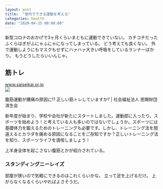 ```yaml
---
layout: post
title:  "室内でできる運動を考える"
categories: health
date: "2020-04-25 00:00:00"
---
```


新型コロナのおかげで3ヶ月くらいまともに運動できていない。
カチコチだったふくらはぎがふにゃふにゃになってしまっている。
どう考えても良くない。
外で運動しようにもマスクもせずにハァハァ大きい呼吸をしているランナーばかり。
もうどうしたらいいんじゃ。

## 筋トレ


<div class="card">
  <a href="https://www.saiseikai.or.jp/medical/column/correct_training/"></a>
  <div class="card__header">
    <a href="https://www.saiseikai.or.jp/medical/column/correct_training/">www.saiseikai.or.jp</a>
  </div>
  <div class="card__image">
    <img src="https://www.saiseikai.or.jp/001cms/wp-content/uploads/2018/04/ttl-980x367.jpg">
  </div>
  <div class="card__title">
    <p>腹筋運動が腰痛の原因に!? 正しい筋トレしていますか? | 社会福祉法人 恩賜財団 済生会</p>
  </div>
  <div class="card__description">
    <p>新年度が始まり、学校や会社が新たにスタートしました。運動部に入ったり、スポーツを始めよう！と考えている人も多いのではないでしょうか。スポーツには基礎体力を鍛えるためのトレーニングも必要です。しかし、トレーニング法を間違えるとカラダを痛める原因になることをご存知ですか？正しいトレーニング法を知り、スポーツライフを満喫しましょう！</p>
  </div>
</div>


上半身全体を起こさない腹筋とかが紹介されている。

### スタンディングニーレイズ

部屋が狭いので気軽にできるのはこれくらいかな。
立って足を上げるだけ。
上がらなくなるくらいやればよさそうだ。

